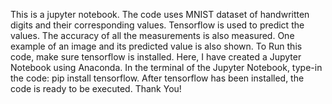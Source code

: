This is a jupyter notebook.
The code uses MNIST dataset of handwritten digits and their corresponding values.
Tensorflow is used to predict the values. 
The accuracy of all the measurements is also measured.
One example of an image and its predicted value is also shown.
To Run this code, make sure tensorflow is installed. 
Here, I have created a Jupyter Notebook using Anaconda. 
In the terminal of the Jupyter Notebook, type-in the code: pip install tensorflow.
After tensorflow has been installed, the code is ready to be executed.
Thank You!
